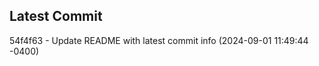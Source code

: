 
## Latest Commit
54f4f63 - Update README with latest commit info (2024-09-01 11:49:44 -0400) <Yunxi-Zhou>
